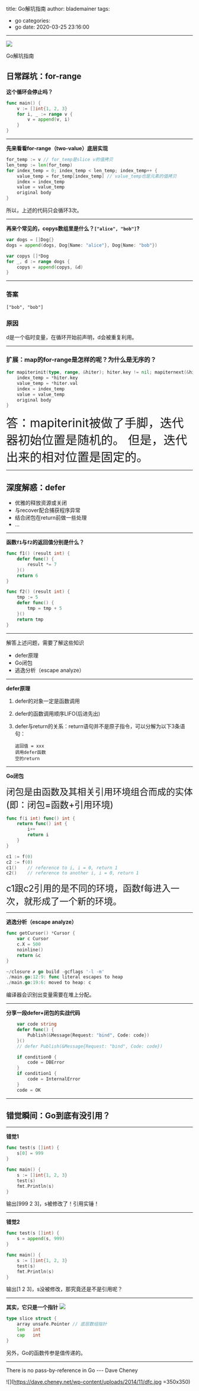 title: Go解坑指南
author: blademainer
tags:
  - go
categories:
  - go
date: 2020-03-25 23:16:00
---

![](/images/golang.png)

Go解坑指南

<!-- more -->

## 日常踩坑：for-range

**这个循环会停止吗？**

```Go
func main() {
    v := []int{1, 2, 3}
    for i, _ := range v {
        v = append(v, i)
    }
}
```

----

**先来看看for-range（two-value）底层实现**
```Go
for_temp := v // for_temp是slice v的值拷贝
len_temp := len(for_temp)
for index_temp = 0; index_temp < len_temp; index_temp++ {
    value_temp = for_temp[index_temp] // value_temp也是元素的值拷贝
    index = index_temp
    value = value_temp
    original body
}
```

所以，上述的代码只会循环3次。

----

**再来个常见的，copys数组里是什么？`["alice", "bob"]`?**
```Go
var dogs = []Dog{}
dogs = append(dogs, Dog{Name: "alice"}, Dog{Name: "bob"})

var copys []*Dog
for _, d := range dogs {
    copys = append(copys, &d)
}
```

----

### 答案

`["bob", "bob"]`

### 原因
d是一个临时变量，在循环开始前声明，d会被重复利用。

----

### 扩展：map的for-range是怎样的呢？为什么是无序的？
```Go
for mapiterinit(type, range, &hiter); hiter.key != nil; mapiternext(&hiter) {
    index_temp = *hiter.key
    value_temp = *hiter.val
    index = index_temp
    value = value_temp
    original body
}
```

<font size=6>答：mapiterinit被做了手脚，迭代器初始位置是随机的。
    但是，迭代出来的相对位置是固定的。</font>

---

## 深度解惑：defer

- 优雅的释放资源或关闭
- 与recover配合捕获程序异常
- 结合闭包在return前做一些处理
- ...

----

**函数`f1`与`f2`的返回值分别是什么？**

```Go
func f1() (result int) {
    defer func() {
        result *= 7
    }()
    return 6
}

func f2() (result int) {
    tmp := 5
    defer func() {
        tmp = tmp + 5
    }()
    return tmp
}
```

----

解答上述问题，需要了解这些知识

- defer原理
- Go闭包
- 逃逸分析（escape analyze）

----

**defer原理**

1. defer的对象一定是函数调用

2. defer的函数调用顺序LIFO(后进先出)

3. defer与return的关系：return语句并不是原子指令，可以分解为以下3条语句：
    ```
    返回值 = xxx
    调用defer函数
    空的return
    ```

----

**Go闭包**

<font size=5>闭包是由函数及其相关引用环境组合而成的实体(即：闭包=函数+引用环境)</font>

```Go
func f(i int) func() int {
    return func() int {
        i++
        return i
    }
}
```

```Go
c1 := f(0)
c2 := f(0)
c1()    // reference to i, i = 0, return 1
c2()    // reference to another i, i = 0, return 1
```
<font size=5>c1跟c2引用的是不同的环境，函数f每进入一次，就形成了一个新的环境。</font>

----

**逃逸分析（escape analyze）**

```Go
func getCursor() *Cursor {
    var c Cursor
    c.X = 500
    noinline()
    return &c
}

~/closure ✗ go build -gcflags '-l -m'
./main.go:12:9: func literal escapes to heap
./main.go:19:6: moved to heap: c
```

编译器会识别出变量需要在堆上分配。

----

**分享一段defer+闭包的实战代码**
```Go
    var code string
    defer func() {
        Publish(&Message{Request: "bind", Code: code})
    }()
    // defer Publish(&Message{Request: "bind", Code: code})

    if condition0 {
        code = DBError
    }
    if condition1 {
        code = InternalError
    }
    code = OK
```

---

## 错觉瞬间：Go到底有没引用？

----

**错觉1**

```Go
func test(s []int) {
    s[0] = 999
}

func main() {
    s := []int{1, 2, 3}
    test(s)
    fmt.Println(s)
}
```

输出[999 2 3]，s被修改了！引用实锤！

----

**错觉2**
```Go
func test(s []int) {
    s = append(s, 999)
}

func main() {
    s := []int{1, 2, 3}
    test(s)
    fmt.Println(s)
}
```

输出[1 2 3]，s没被修改，那究竟还是不是引用呢？

----

**其实，它只是一个指针**
![](https://img.draveness.me/2019-02-20-golang-slice-struct.png)

```Go
type slice struct {
	array unsafe.Pointer // 底层数组指针
	len   int
	cap   int
}
```


另外，Go的函数传参是值传递的。

----

There is no pass-by-reference in Go
    --- Dave Cheney

![](https://dave.cheney.net/wp-content/uploads/2014/11/dfc.jpg =350x350)
